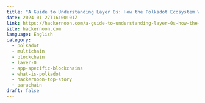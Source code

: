 ```yaml
---
title: "A Guide to Understanding Layer 0s: How the Polkadot Ecosystem Works"
date: 2024-01-27T16:00:01Z
link: https://hackernoon.com/a-guide-to-understanding-layer-0s-how-the-polkadot-ecosystem-works?source=rss&utm_medium=RSS&utm_source=news.12bit.vn
site: hackernoon.com
language: English
category:
  - polkadot
  - multichain
  - blockchain
  - layer-0
  - app-specific-blockchains
  - what-is-polkadot
  - hackernoon-top-story
  - parachain
draft: false
---
```

